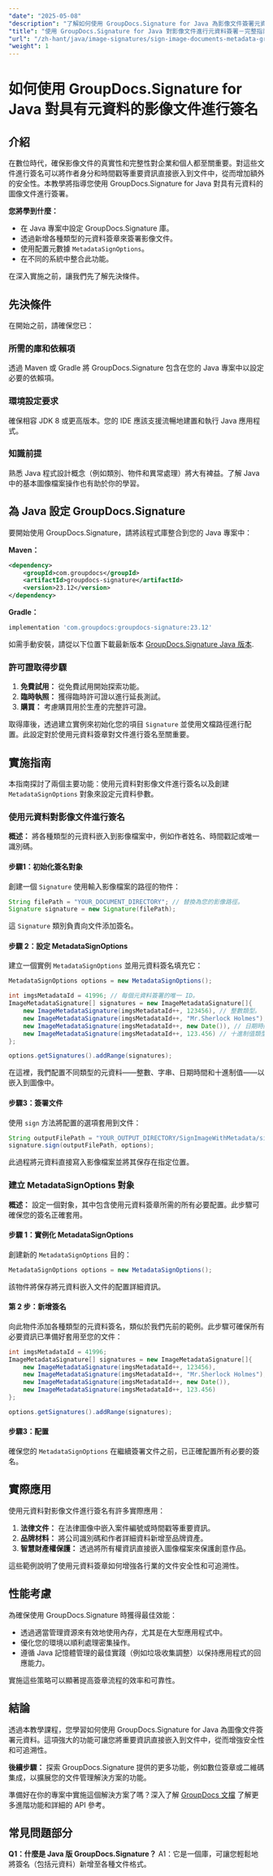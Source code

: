 ```yaml
---
"date": "2025-05-08"
"description": "了解如何使用 GroupDocs.Signature for Java 為影像文件簽署元資料。透過嵌入作者和時間戳等重要資訊來保護您的文件。"
"title": "使用 GroupDocs.Signature for Java 對影像文件進行元資料簽署－完整指南"
"url": "/zh-hant/java/image-signatures/sign-image-documents-metadata-groupdocs-signature-java/"
"weight": 1
---
```


# 如何使用 GroupDocs.Signature for Java 對具有元資料的影像文件進行簽名

## 介紹

在數位時代，確保影像文件的真實性和完整性對企業和個人都至關重要。對這些文件進行簽名可以將作者身分和時間戳等重要資訊直接嵌入到文件中，從而增加額外的安全性。本教學將指導您使用 GroupDocs.Signature for Java 對具有元資料的圖像文件進行簽署。

**您將學到什麼：**
- 在 Java 專案中設定 GroupDocs.Signature 庫。
- 透過新增各種類型的元資料簽章來簽署影像文件。
- 使用配置元數據 `MetadataSignOptions`。
- 在不同的系統中整合此功能。

在深入實施之前，讓我們先了解先決條件。

## 先決條件

在開始之前，請確保您已：

### 所需的庫和依賴項
透過 Maven 或 Gradle 將 GroupDocs.Signature 包含在您的 Java 專案中以設定必要的依賴項。

### 環境設定要求
確保相容 JDK 8 或更高版本。您的 IDE 應該支援流暢地建置和執行 Java 應用程式。

### 知識前提
熟悉 Java 程式設計概念（例如類別、物件和異常處理）將大有裨益。了解 Java 中的基本圖像檔案操作也有助於你的學習。

## 為 Java 設定 GroupDocs.Signature

要開始使用 GroupDocs.Signature，請將該程式庫整合到您的 Java 專案中：

**Maven：**
```xml
<dependency>
    <groupId>com.groupdocs</groupId>
    <artifactId>groupdocs-signature</artifactId>
    <version>23.12</version>
</dependency>
```

**Gradle：**
```gradle
implementation 'com.groupdocs:groupdocs-signature:23.12'
```

如需手動安裝，請從以下位置下載最新版本 [GroupDocs.Signature Java 版本](https://releases。groupdocs.com/signature/java/).

### 許可證取得步驟
1. **免費試用：** 從免費試用開始探索功能。
2. **臨時執照：** 獲得臨時許可證以進行延長測試。
3. **購買：** 考慮購買用於生產的完整許可證。

取得庫後，透過建立實例來初始化您的項目 `Signature` 並使用文檔路徑進行配置。此設定對於使用元資料簽章對文件進行簽名至關重要。

## 實施指南

本指南探討了兩個主要功能：使用元資料對影像文件進行簽名以及創建 `MetadataSignOptions` 對象來設定元資料參數。

### 使用元資料對影像文件進行簽名

**概述：** 將各種類型的元資料嵌入到影像檔案中，例如作者姓名、時間戳記或唯一識別碼。

#### 步驟1：初始化簽名對象
創建一個 `Signature` 使用輸入影像檔案的路徑的物件：
```java
String filePath = "YOUR_DOCUMENT_DIRECTORY"; // 替換為您的影像路徑。
Signature signature = new Signature(filePath);
```
這 `Signature` 類別負責向文件添加簽名。

#### 步驟 2：設定 MetadataSignOptions
建立一個實例 `MetadataSignOptions` 並用元資料簽名填充它：
```java
MetadataSignOptions options = new MetadataSignOptions();

int imgsMetadataId = 41996; // 每個元資料簽署的唯一 ID。
ImageMetadataSignature[] signatures = new ImageMetadataSignature[]{
    new ImageMetadataSignature(imgsMetadataId++, 123456), // 整數類型。
    new ImageMetadataSignature(imgsMetadataId++, "Mr.Sherlock Holmes"), // 字串類型。
    new ImageMetadataSignature(imgsMetadataId++, new Date()), // 日期時間類型。
    new ImageMetadataSignature(imgsMetadataId++, 123.456) // 十進制值類型。
};

options.getSignatures().addRange(signatures);
```
在這裡，我們配置不同類型的元資料——整數、字串、日期時間和十進制值——以嵌入到圖像中。

#### 步驟3：簽署文件
使用 `sign` 方法將配置的選項套用到文件：
```java
String outputFilePath = "YOUR_OUTPUT_DIRECTORY/SignImageWithMetadata/signedImage.jpg"; // 輸出路徑。
signature.sign(outputFilePath, options);
```
此過程將元資料直接寫入影像檔案並將其保存在指定位置。

### 建立 MetadataSignOptions 對象

**概述：** 設定一個對象，其中包含使用元資料簽章所需的所有必要配置。此步驟可確保您的簽名正確套用。

#### 步驟 1：實例化 MetadataSignOptions
創建新的 `MetadataSignOptions` 目的：
```java
MetadataSignOptions options = new MetadataSignOptions();
```
該物件將保存將元資料嵌入文件的配置詳細資訊。

#### 第 2 步：新增簽名
向此物件添加各種類型的元資料簽名，類似於我們先前的範例。此步驟可確保所有必要資訊已準備好套用至您的文件：
```java
int imgsMetadataId = 41996;
ImageMetadataSignature[] signatures = new ImageMetadataSignature[]{
    new ImageMetadataSignature(imgsMetadataId++, 123456),
    new ImageMetadataSignature(imgsMetadataId++, "Mr.Sherlock Holmes"),
    new ImageMetadataSignature(imgsMetadataId++, new Date()),
    new ImageMetadataSignature(imgsMetadataId++, 123.456)
};

options.getSignatures().addRange(signatures);
```
#### 步驟3：配置
確保您的 `MetadataSignOptions` 在繼續簽署文件之前，已正確配置所有必要的簽名。

## 實際應用

使用元資料對影像文件進行簽名有許多實際應用：
1. **法律文件：** 在法律圖像中嵌入案件編號或時間戳等重要資訊。
2. **品牌材料：** 將公司識別碼和作者詳細資料新增至品牌資產。
3. **智慧財產權保護：** 透過將所有權資訊直接嵌入圖像檔案來保護創意作品。

這些範例說明了使用元資料簽章如何增強各行業的文件安全性和可追溯性。

## 性能考慮

為確保使用 GroupDocs.Signature 時獲得最佳效能：
- 透過適當管理資源來有效地使用內存，尤其是在大型應用程式中。
- 優化您的環境以順利處理密集操作。
- 遵循 Java 記憶體管理的最佳實踐（例如垃圾收集調整）以保持應用程式的回應能力。

實施這些策略可以顯著提高簽章流程的效率和可靠性。

## 結論

透過本教學課程，您學習如何使用 GroupDocs.Signature for Java 為圖像文件簽署元資料。這項強大的功能可讓您將重要資訊直接嵌入到文件中，從而增強安全性和可追溯性。

**後續步驟：** 探索 GroupDocs.Signature 提供的更多功能，例如數位簽章或二維碼集成，以擴展您的文件管理解決方案的功能。

準備好在你的專案中實施這個解決方案了嗎？深入了解 [GroupDocs 文檔](https://docs.groupdocs.com/signature/java/) 了解更多進階功能和詳細的 API 參考。

## 常見問題部分

**Q1：什麼是 Java 版 GroupDocs.Signature？**
A1：它是一個庫，可讓您輕鬆地將簽名（包括元資料）新增至各種文件格式。